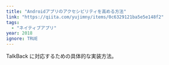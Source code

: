 ```yaml
---
title: "Androidアプリのアクセシビリティを高める方法"
link: "https://qiita.com/yujimny/items/0c6329121ba5e5e148f2"
tags:
  - "ネイティブアプリ"
year: 2018
ignore: TRUE
---
```


TalkBack に対応するための具体的な実装方法。

